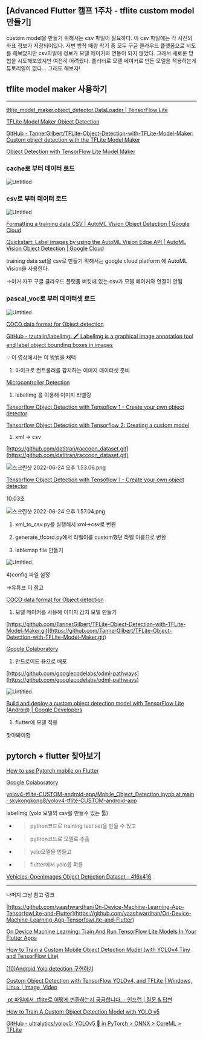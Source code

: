 ## [Advanced Flutter 캠프 1주차 - tflite custom model 만들기]

custom model을 만들기 위해서는 csv 파일이 필요하다. 이 csv 파일에는 각 사진의 좌표 정보가 저장되어있다. 저번 방학 때랑 학기 중 모두 구글 클라우드 플랫폼으로 시도를 해보았지만 csv파일에 정보가 모델 메이커와 연동이 되지 않았다. 그래서 새로운 방법을 시도해보았지만 여전히 어려웠다. 플러터로 모델 메이커로 만든 모델을 적용하는게 튜토리얼이 없다… 그래도 해보자!

## tflite model maker 사용하기

---

[tflite_model_maker.object_detector.DataLoader | TensorFlow Lite](https://www.tensorflow.org/lite/api_docs/python/tflite_model_maker/object_detector/DataLoader#from_csv)

[TFLite Model Maker Object Detection](https://youtu.be/qukBhHIJh-k)

[GitHub - TannerGilbert/TFLite-Object-Detection-with-TFLite-Model-Maker: Custom object detection with the TFLite Model Maker](https://github.com/TannerGilbert/TFLite-Object-Detection-with-TFLite-Model-Maker)

[Object Detection with TensorFlow Lite Model Maker](https://www.tensorflow.org/lite/models/modify/model_maker/object_detection)

### cache로 부터  데이터 로드

![Untitled](https://s3-us-west-2.amazonaws.com/secure.notion-static.com/a3caa477-e53a-4cda-8752-1e824bd6f581/Untitled.png)

### csv로 부터 데이터 로드

![Untitled](https://s3-us-west-2.amazonaws.com/secure.notion-static.com/9bcef103-f54f-4867-80ae-270f82d1a1dc/Untitled.png)

[Formatting a training data CSV | AutoML Vision Object Detection | Google Cloud](https://cloud.google.com/vision/automl/object-detection/docs/csv-format)

[Quickstart: Label images by using the AutoML Vision Edge API | AutoML Vision Object Detection | Google Cloud](https://cloud.google.com/vision/automl/object-detection/docs/label-images-edge-model#preparing_a_dataset)

training data set을 csv로 만들기 위해서는 google cloud platform 에 AutoML Vision을 사용한다.

→이거 자꾸 구글 클라우드 플랫폼 버킷에 있는 csv가 모델 메이커와 연결이 안됨

### **pascal_voc로 부터 데이터셋 로드**

![Untitled](https://s3-us-west-2.amazonaws.com/secure.notion-static.com/5bfccdf9-c212-4896-a143-14b029524fc0/Untitled.png)

[COCO data format for Object detection](https://towardsdatascience.com/coco-data-format-for-object-detection-a4c5eaf518c5)

[GitHub - tzutalin/labelImg: 🖍️ LabelImg is a graphical image annotation tool and label object bounding boxes in images](https://github.com/tzutalin/labelImg)

<aside>
💡 이 영상에서는 이 방법을 채택

</aside>

1. 마이크로 컨트롤러를 감지하는 이미지 데이터셋 준비

[Microcontroller Detection](https://www.kaggle.com/datasets/tannergi/microcontroller-detection/code)

1. labelImg 를 이용해 이미지 라벨링

[Tensorflow Object Detection with Tensoflow 1 - Create your own object detector](https://youtu.be/HjiBbChYRDw)

[Tensorflow Object Detection with Tensorflow 2: Creating a custom model](https://gilberttanner.com/blog/tensorflow-object-detection-with-tensorflow-2-creating-a-custom-model/)

1. xml → csv

[https://github.com/datitran/raccoon_dataset.git](https://github.com/datitran/raccoon_dataset.git)

![스크린샷 2022-06-24 오후 1.53.06.png](https://s3-us-west-2.amazonaws.com/secure.notion-static.com/2f0e8279-ea33-444c-8a33-5269ee1380e3/스크린샷_2022-06-24_오후_1.53.06.png)

[Tensorflow Object Detection with Tensoflow 1 - Create your own object detector](https://youtu.be/HjiBbChYRDw)

10:03초

![스크린샷 2022-06-24 오후 1.57.04.png](https://s3-us-west-2.amazonaws.com/secure.notion-static.com/9e31275b-c3df-4aa1-b0dd-7b646e70338d/스크린샷_2022-06-24_오후_1.57.04.png)

1) xml_to_csv.py를 실행해서 xml→csv로 변환

2) generate_tfcord.py에서 라벨이름 custom했던 라벨 이름으로 변환

3) lablemap file 만들기

![Untitled](https://s3-us-west-2.amazonaws.com/secure.notion-static.com/d949b8ce-a259-445d-ad31-b1790043acd3/Untitled.png)

4)config 파일 설정

→유튜브 더 참고

[COCO data format for Object detection](https://towardsdatascience.com/coco-data-format-for-object-detection-a4c5eaf518c5)

1. 모델 메이커를 사용해 이미지 감지 모델 만들기

[https://github.com/TannerGilbert/TFLite-Object-Detection-with-TFLite-Model-Maker.git](https://github.com/TannerGilbert/TFLite-Object-Detection-with-TFLite-Model-Maker.git)

[Google Colaboratory](https://colab.research.google.com/github/TannerGilbert/TFLite-Object-Detection-with-TFLite-Model-Maker/blob/master/Train_custom_object_detector_with_TFLite_Model_Maker.ipynb)

1. 안드로이드 용으로 배포

[https://github.com/googlecodelabs/odml-pathways](https://github.com/googlecodelabs/odml-pathways)

![Untitled](https://s3-us-west-2.amazonaws.com/secure.notion-static.com/9f22f62c-52b4-4284-9c31-4d286195c029/Untitled.png)

[Build and deploy a custom object detection model with TensorFlow Lite (Android) | Google Developers](https://developers.google.com/codelabs/tflite-object-detection-android#4)

1. flutter에 모델 적용

찾아봐야함

## pytorch + flutter 찾아보기

[How to use Pytorch mobile on Flutter](https://dev.to/ramgendeploy/how-to-use-pytorch-mobile-on-flutter-1827)

[Google Colaboratory](https://colab.research.google.com/drive/1IHpT1Cv17bJVleWBEyRifGJiPyFFVv0o?usp=sharing#scrollTo=Das7YGgqmSUL)

[yolov4-tflite-CUSTOM-android-app/Mobile_Object_Detection.ipynb at main · skykongkong8/yolov4-tflite-CUSTOM-android-app](https://github.com/skykongkong8/yolov4-tflite-CUSTOM-android-app/blob/main/Mobile_Object_Detection.ipynb)

labelImg (yolo 모델의 csv를 만들수 있는 툴)

- > python코드로 training test set을 만들 수 있고
- > python코드로 모델로 추출
- > yolo모델을 만들고
- > flutter에서 yolo를 적용

[Vehicles-OpenImages Object Detection Dataset - 416x416](https://public.roboflow.com/object-detection/vehicles-openimages/1)

---

나머지 그냥 참고 링크

[https://github.com/yaashwardhan/On-Device-Machine-Learning-App-TensorfowLite-and-Flutter](https://github.com/yaashwardhan/On-Device-Machine-Learning-App-TensorfowLite-and-Flutter)

[On Device Machine Learning: Train And Run TensorFlow Lite Models In Your Flutter Apps](https://medium.com/google-cloud/on-device-machine-learning-train-and-run-tensorflow-lite-models-in-your-flutter-apps-15ea796e5ad4)

[How to Train a Custom Mobile Object Detection Model (with YOLOv4 Tiny and TensorFlow Lite)](https://blog.roboflow.com/how-to-train-a-custom-mobile-object-detection-model/)

[[10]Android Yolo detection 구현하기](https://sj-d.tistory.com/17)

[Custom Object Detection with TensorFlow YOLOv4, and TFLite | Windows, Linux | Image, Video](https://youtu.be/vzTCJM18uoM)

[.pt 파일에서 .tflite로 어떻게 변환하는지 궁금합니다. - 인프런 | 질문 & 답변](https://www.inflearn.com/questions/315531)

[How to Train A Custom Object Detection Model with YOLO v5](https://towardsdatascience.com/how-to-train-a-custom-object-detection-model-with-yolo-v5-917e9ce13208)

[GitHub - ultralytics/yolov5: YOLOv5 🚀 in PyTorch > ONNX > CoreML > TFLite](https://github.com/ultralytics/yolov5#tutorials)
